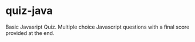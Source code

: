 # quiz-java

Basic Javasript Quiz.
Multiple choice Javascript questions with a final score provided at the end.


